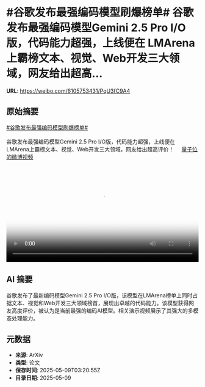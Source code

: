 # #谷歌发布最强编码模型刷爆榜单# 谷歌发布最强编码模型Gemini 2.5 Pro I/O版，代码能力超强，上线便在 LMArena上霸榜文本、视觉、Web开发三大领域，网友给出超高...

**URL**: https://weibo.com/6105753431/PqU3fC9A4

## 原始摘要

<a href="https://m.weibo.cn/search?containerid=231522type%3D1%26t%3D10%26q%3D%23%E8%B0%B7%E6%AD%8C%E5%8F%91%E5%B8%83%E6%9C%80%E5%BC%BA%E7%BC%96%E7%A0%81%E6%A8%A1%E5%9E%8B%E5%88%B7%E7%88%86%E6%A6%9C%E5%8D%95%23&amp;extparam=%23%E8%B0%B7%E6%AD%8C%E5%8F%91%E5%B8%83%E6%9C%80%E5%BC%BA%E7%BC%96%E7%A0%81%E6%A8%A1%E5%9E%8B%E5%88%B7%E7%88%86%E6%A6%9C%E5%8D%95%23" data-hide=""><span class="surl-text">#谷歌发布最强编码模型刷爆榜单#</span></a> <br><br>谷歌发布最强编码模型Gemini 2.5 Pro I/O版，代码能力超强，上线便在 LMArena上霸榜文本、视觉、Web开发三大领域，网友给出超高评价！ <a href="https://video.weibo.com/show?fid=1034:5164094882250762" data-hide=""><span class="url-icon"><img style="width: 1rem;height: 1rem" src="https://h5.sinaimg.cn/upload/2015/09/25/3/timeline_card_small_video_default.png" referrerpolicy="no-referrer"></span><span class="surl-text">量子位的微博视频</span></a> <br clear="both"><div style="clear: both"></div><video controls="controls" poster="https://tvax4.sinaimg.cn/orj480/006Fd7o3ly1i18992iixgj30u01hcgo7.jpg" style="width: 100%"><source src="https://f.video.weibocdn.com/o0/4YVYhzgQlx08o5qwQeQw01041200gfx40E010.mp4?label=mp4_720p&amp;template=720x1280.24.0&amp;ori=0&amp;ps=1CwnkDw1GXwCQx&amp;Expires=1746764189&amp;ssig=DCQkRDW1sp&amp;KID=unistore,video"><source src="https://f.video.weibocdn.com/o0/ZP4T85qclx08o5qwAITK010412009lqx0E010.mp4?label=mp4_hd&amp;template=540x960.24.0&amp;ori=0&amp;ps=1CwnkDw1GXwCQx&amp;Expires=1746764189&amp;ssig=iCkSfePGNA&amp;KID=unistore,video"><source src="https://f.video.weibocdn.com/o0/uHo9WyJ8lx08o5qwxMo00104120057Y90E010.mp4?label=mp4_ld&amp;template=360x640.24.0&amp;ori=0&amp;ps=1CwnkDw1GXwCQx&amp;Expires=1746764189&amp;ssig=pj97bVFTB8&amp;KID=unistore,video"><p>视频无法显示，请前往<a href="https://video.weibo.com/show?fid=1034%3A5164094882250762" target="_blank" rel="noopener noreferrer">微博视频</a>观看。</p></video>

## AI 摘要

谷歌发布了最新编码模型Gemini 2.5 Pro I/O版，该模型在LMArena榜单上同时占据文本、视觉和Web开发三大领域榜首，展现出卓越的代码能力。该模型获得网友高度评价，被认为是当前最强的编码AI模型。相关演示视频展示了其强大的多模态处理能力。

## 元数据

- **来源**: ArXiv
- **类型**: 论文
- **保存时间**: 2025-05-09T03:20:55Z
- **目录日期**: 2025-05-09
